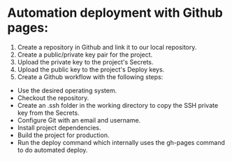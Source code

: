 # Automation deployment with Github pages:

1. Create a repository in Github and link it to our local repository.
2. Create a public/private key pair for the project.
3. Upload the private key to the project's Secrets.
4. Upload the public key to the project's Deploy keys.
5. Create a Github workflow with the following steps:

- Use the desired operating system.
- Checkout the repository.
- Create an .ssh folder in the working directory to copy the SSH private key from the Secrets.
- Configure Git with an email and username.
- Install project dependencies.
- Build the project for production.
- Run the deploy command which internally uses the gh-pages command to do automated deploy.
